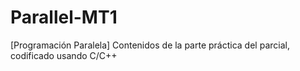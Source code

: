 # Parallel-MT1
[Programación Paralela] Contenidos de la parte práctica del parcial, codificado usando C/C++
